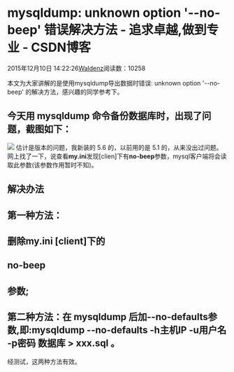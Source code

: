 
# mysqldump: unknown option '--no-beep' 错误解决方法 - 追求卓越,做到专业 - CSDN博客


2015年12月10日 14:22:26[Waldenz](https://me.csdn.net/enter89)阅读数：10258


本文为大家讲解的是使用mysqldump导出数据时错误: unknown option '--no-beep' 的解决方法，感兴趣的同学参考下。
## 今天用 mysqldump 命令备份数据库时，出现了问题，截图如下：
![](http://img.phperz.com/data/img/20141222/1419235310_7030.png)
估计是版本的问题，我新装的 5.6 的，以前用的是 5.1 的，从来没出过问题。
网上找了一下，说查看**my.ini**发现[clien]下有**no-beep**参数，mysql客户端将会读取此参数(该参数作用暂时不知)。
## 解决办法

## 第一种方法：
## 删除my.ini [client]下的
## no-beep
## 参数;
## 第二种方法：在 mysqldump 后加--no-defaults参数,即:mysqldump --no-defaults -h主机IP -u用户名 -p密码 数据库 > xxx.sql 。
经测试，这两种方法有效。


